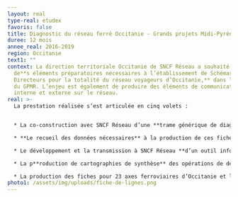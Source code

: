 ```yaml
---
layout: real
type-real: etudex
favoris: false
title: Diagnostic du réseau ferré Occitanie - Grands projets Midi-Pyrénées
duree: 12 mois
annee_real: 2016-2019
region: Occitanie
text1: ""
context: La direction territoriale Occitanie de SNCF Réseau a souhaité se doter
  de**s éléments préparatoires nécessaires à l’établissement de Schémas
  Directeurs pour la totalité du réseau voyageurs d’Occitanie,** dans le cadre
  du GPMR. L’enjeu est également de produire des éléments de communication
  interne et externe sur le réseau.
real: >-
  La prestation réalisée s’est articulée en cinq volets :


  * La co-construction avec SNCF Réseau d’une **trame générique de diagnostic par lign**e sous la forme d’une fiche de synthèse A3 recto-verso de l’état actuel du réseau ainsi que d’une fiche A3 synthétisant les perspectives d’évolution du réseau année par année,

  * **Le recueil des données nécessaires** à la production de ces fiches auprès d’interlocuteurs métiers (Maintenance et Travaux, EIC, Pôle Client et Services, DDTER SNCF, etc.),

  * Le développement et la transmission à SNCF Réseau **d’un outil informatique permettant l’édition des fiches** pour un axe donné et pour une sélection donnée de critères,

  * La p**roduction de cartographies de synthèse** des opérations de développement et de maintenance programmées sur le réseau,

  * La production des fiches pour 23 axes ferroviaires d’Occitanie et leur mise à jour en 2019.
photo1: /assets/img/uploads/fiche-de-lignes.png
---
```

